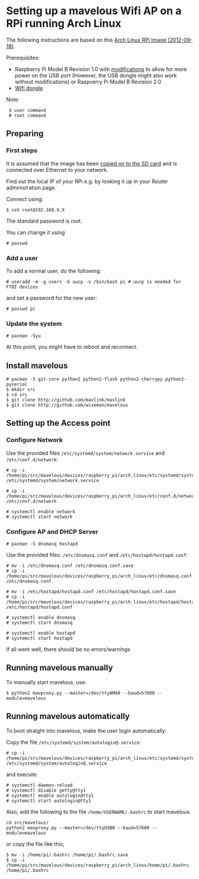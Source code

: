 Setting up a mavelous Wifi AP on a RPi running Arch Linux
=========================================================

The following instructions are based on this [Arch Linux RPi Image (2012-09-18)](http://downloads.raspberrypi.org/images/archlinuxarm/archlinux-hf-2012-09-18/archlinux-hf-2012-09-18.zip).

Prerequisites:

* Raspberry Pi Model B Revision 1.0 with [modifications](http://raspberrypi.stackexchange.com/questions/340/how-much-power-can-be-provided-through-usb) to allow for more power on the USB port (However, the USB dongle might also work without modifications) or Raspverry Pi Model B Revision 2.0
* [Wifi dongle](http://www.ebay.com/itm/150Mbps-WiFi-Wireless-N-WLAN-150N-USB2-0-Adapter-Stick-Dongle-XP-Vista-Win7-/270962133521)

Note:

     $ user command
     # root command

Preparing
---------

### First steps

It is assumed that the image has been [copied on to the SD card](http://elinux.org/RPi_Easy_SD_Card_Setup) and is connected over Ethernet to your network.

Find out the local IP of your RPi e.g. by looking it up in your Router administration page.

Connect using:

    $ ssh root@192.168.X.X

The standard password is root.

You can change it using

    # passwd

### Add a user

To add a normal user, do the following:

    # useradd -m -g users -G uucp -s /bin/bash pi # uucp is needed for FTDI devices

and set a password for the new user:

    # passwd pi

### Update the system

    # pacman -Syu

At this point, you might have to reboot and reconnect.

Install mavelous
----------------

    # pacman -S git-core python2 python2-flask python2-cherrypy python2-pyserial
    $ mkdir src
    $ cd src
    $ git clone http://github.com/mavlink/mavlink
    $ git clone http://github.com/wiseman/mavelous


Setting up the Access point
---------------------------

### Configure Network

Use the provided files `/etc/systemd/system/network.service` and `/etc/conf.d/network`:

    # cp -i /home/pi/src/mavelous/devices/raspberry_pi/arch_linux/etc/systemd/system/network.service /etc/systemd/system/network.service

    # cp -i /home/pi/src/mavelous/devices/raspberry_pi/arch_linux/etc/conf.d/network /etc/conf.d/network

    # systemctl enable network
    # systemctl start network


### Configure AP and DHCP Server

    # pacman -S dnsmasq hostapd

Use the provided files: `/etc/dnsmasq.conf` and `/etc/hostapd/hostapd.conf`:

    # mv -i /etc/dnsmasq.conf /etc/dnsmasq.conf.save
    # cp -i /home/pi/src/mavelous/devices/raspberry_pi/arch_linux/etc/dnsmasq.conf /etc/dnsmasq.conf

    # mv -i /etc/hostapd/hostapd.conf /etc/hostapd/hostapd.conf.save
    # cp -i /home/pi/src/mavelous/devices/raspberry_pi/arch_linux/etc/hostapd/hostapd.conf /etc/hostapd/hostapd.conf

    # systemctl enable dnsmasq
    # systemctl start dnsmasq

    # systemctl enable hostapd
    # systemctl start hostapd

If all went well, there should be no errors/warnings

Running mavelous manually
-------------------------

To manually start mavelous, use:

    $ python2 mavproxy.py --master=/dev/ttyAMA0 --baud=57600 --module=mavelous

Running mavelous automatically
------------------------------

To boot straight into mavelous, make the user login automatically:

Copy the file `/etc/systemd/system/autologin@.service`:

    # cp -i /home/pi/src/mavelous/devices/raspberry_pi/arch_linux/etc/systemd/system/autologin@.service /etc/systemd/system/autologin@.service

and execute:

    # systemctl daemon-reload
    # systemctl disable getty@tty1
    # systemctl enable autologin@tty1
    # systemctl start autologin@tty1


Also, add the following to the file `/home/USERNAME/.bashrc` to start mavelous 

    cd src/mavelous/
    python2 mavproxy.py --master=/dev/ttyUSB0 --baud=57600 --module=mavelous

or copy the file like this;

    $ mv -i /home/pi/.bashrc /home/pi/.bashrc.save
    $ cp -i /home/pi/src/mavelous/devices/raspberry_pi/arch_linux/home/pi/.bashrc /home/pi/.bashrc

